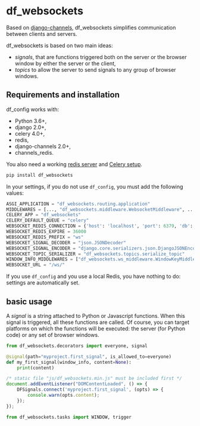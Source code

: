 df_websockets
=============

Based on [django-channels](https://channels.readthedocs.io), df_websockets simplifies communication between 
clients and servers.

df_websockets is based on two main ideas:

* _signals_, that are functions triggered both on the server or the browser  window by either the server or the client,
* _topics_ to allow the server to send signals to any group of browser windows.


Requirements and installation
-----------------------------

df_config works with:

  * Python 3.6+,
  * django 2.0+,
  * celery 4.0+,
  * redis,
  * django-channels 2.0+,
  * channels_redis.

You also need a working [redis server](https://redis.io) and [Celery setup](https://docs.celeryproject.org/en/stable/django/first-steps-with-django.html).

```bash
pip install df_websockets
```

In your settings, if you do not use `df_config`, you must add the following values:
```python
ASGI_APPLICATION = "df_websockets.routing.application"
MIDDLEWARES = [..., "df_websockets.middleware.WebsocketMiddleware", ...]
CELERY_APP = "df_websockets"
CELERY_DEFAULT_QUEUE = "celery"
WEBSOCKET_REDIS_CONNECTION = {'host': 'localhost', 'port': 6379, 'db': 3, 'password': ''}
WEBSOCKET_REDIS_EXPIRE = 36000
WEBSOCKET_REDIS_PREFIX = "ws"
WEBSOCKET_SIGNAL_DECODER = "json.JSONDecoder"
WEBSOCKET_SIGNAL_ENCODER = "django.core.serializers.json.DjangoJSONEncoder"
WEBSOCKET_TOPIC_SERIALIZER = "df_websockets.topics.serialize_topic"
WINDOW_INFO_MIDDLEWARES = ["df_websockets.ws_middleware.WindowKeyMiddleware", "df_websockets.ws_middleware.DjangoAuthMiddleware", "df_websockets.ws_middleware.Djangoi18nMiddleware", "df_websockets.ws_middleware.BrowserMiddleware",]
WEBSOCKET_URL = "/ws/"
```
If you use `df_config` and you use a local Redis, you have nothing to do: settings are automatically set.

basic usage
-----------

A _signal_ is a string attached to Python or Javascript functions. When this signal is triggered, all these functions are called.
Of course, you can target platforms on which the functions will be executed: the server (for Python code) or any set of browser windows.

```python
from df_websockets.decorators import everyone, signal

@signal(path="myproject.first_signal", is_allowed_to=everyone)
def my_first_signal(window_info, content=None):
    print(content)
```

```javascript
/* static file "js/df_websockets.min.js" must be included first */
document.addEventListener("DOMContentLoaded", () => {
    DFSignals.connect('myproject.first_signal', (opts) => {
        console.warn(opts.content);
    });
});
```


```python
from df_websockets.tasks import WINDOW, trigger

```